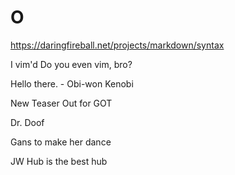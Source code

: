 # O

https://daringfireball.net/projects/markdown/syntax

I vim'd
Do you even vim, bro?

Hello there. - Obi-won Kenobi

New Teaser Out for GOT

Dr. Doof

Gans to make her dance

JW Hub is the best hub